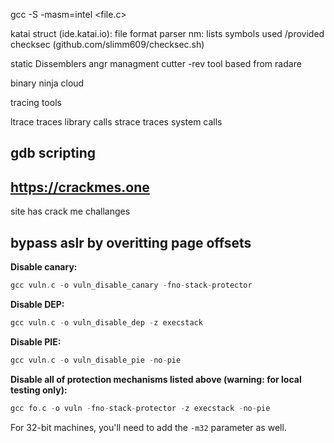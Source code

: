 gcc -S -masm=intel <file.c>

katai struct (ide.katai.io): file format parser 
nm: lists symbols used /provided
checksec (github.com/slimm609/checksec.sh)

static Dissemblers
angr managment
cutter -rev tool based from radare

binary ninja cloud

tracing tools

ltrace traces library calls 
strace traces system calls

## gdb scripting

## https://crackmes.one
site has crack me challanges

## bypass aslr by overitting page offsets

**Disable canary:**

```c
gcc vuln.c -o vuln_disable_canary -fno-stack-protector
```

**Disable DEP:**

```c
gcc vuln.c -o vuln_disable_dep -z execstack
```

**Disable PIE:**

```c
gcc vuln.c -o vuln_disable_pie -no-pie
```

**Disable all of protection mechanisms listed above (warning: for local testing only):**

```c
gcc fo.c -o vuln -fno-stack-protector -z execstack -no-pie
```

For 32-bit machines, you'll need to add the `-m32` parameter as well.



 
